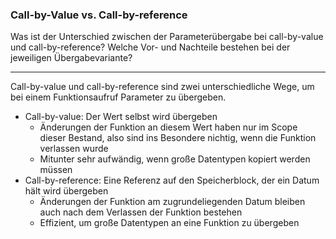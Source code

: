 
### Call-by-Value vs. Call-by-reference
Was ist der Unterschied zwischen der Parameterübergabe bei call-by-value und call-by-reference? Welche Vor- und Nachteile bestehen bei der jeweiligen Übergabevariante?

---

Call-by-value und call-by-reference sind zwei unterschiedliche Wege, um bei einem Funktionsaufruf Parameter zu übergeben.
- Call-by-value: Der Wert selbst wird übergeben
   - Änderungen der Funktion an diesem Wert haben nur im Scope dieser Bestand, also sind ins Besondere nichtig, wenn die Funktion verlassen wurde
   - Mitunter sehr aufwändig, wenn große Datentypen kopiert werden müssen
- Call-by-reference: Eine Referenz auf den Speicherblock, der ein Datum hält wird übergeben
   - Änderungen der Funktion am zugrundeliegenden Datum bleiben auch nach dem Verlassen der Funktion bestehen
   - Effizient, um große Datentypen an eine Funktion zu übergeben
   
